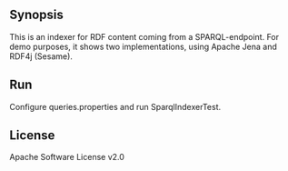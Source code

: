 ## Synopsis

This is an indexer for RDF content coming from a SPARQL-endpoint.
For demo purposes, it shows two implementations, using Apache Jena and RDF4j (Sesame).

## Run

Configure queries.properties and run SparqlIndexerTest.

## License

Apache Software License v2.0